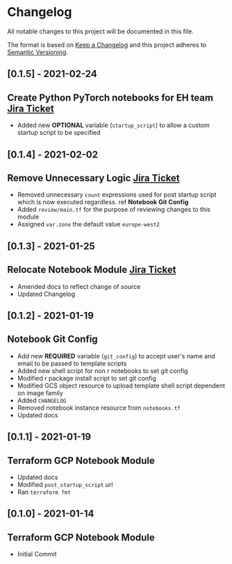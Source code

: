 # Changelog
All notable changes to this project will be documented in this file.

The format is based on [Keep a Changelog](http://keepachangelog.com/en/1.0.0/)
and this project adheres to [Semantic Versioning](http://semver.org/spec/v2.0.0.html).

## [0.1.5] - 2021-02-24
## Create Python PyTorch notebooks for EH team [Jira Ticket](https://collaborate2.ons.gov.uk/jira/browse/CATDDSC-101)
- Added new __OPTIONAL__ variable (`startup_script`) to allow a custom startup script to be specified

## [0.1.4] - 2021-02-02
## Remove Unnecessary Logic [Jira Ticket](https://collaborate2.ons.gov.uk/jira/browse/CATDDSC-52)
- Removed unnecessary `count` expressions used for post startup script which is now executed regardless. ref **Notebook Git Config**
- Added `review/main.tf` for the purpose of reviewing changes to this module
- Assigned `var.zone` the default value `europe-west2`

## [0.1.3] - 2021-01-25
## Relocate Notebook Module [Jira Ticket](https://collaborate2.ons.gov.uk/jira/browse/CATDDSC-52)
- Amended docs to reflect change of source
- Updated Changelog

## [0.1.2] - 2021-01-19
## Notebook Git Config
- Add new __REQUIRED__ variable (`git_config`) to accept user's name and email to be passed to template scripts
- Added new shell script for non r notebooks to set git config
- Modified r package install script to set git config
- Modified GCS object resource to upload template shell script dependent on image family
- Added `CHANGELOG`
- Removed notebook instance resource from `notebooks.tf`
- Updated docs

## [0.1.1] - 2021-01-19
## Terraform GCP Notebook Module
- Updated docs
- Modified `post_startup_script` url
- Ran `terraform fmt`

## [0.1.0] - 2021-01-14
## Terraform GCP Notebook Module
- Initial Commit
